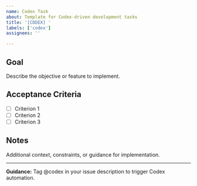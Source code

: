 ```yaml
---
name: Codex Task
about: Template for Codex-driven development tasks
title: '[CODEX] '
labels: ['codex']
assignees: ''

---
```


## Goal
Describe the objective or feature to implement.

## Acceptance Criteria
- [ ] Criterion 1
- [ ] Criterion 2
- [ ] Criterion 3

## Notes
Additional context, constraints, or guidance for implementation.

---
**Guidance:** Tag @codex in your issue description to trigger Codex automation.